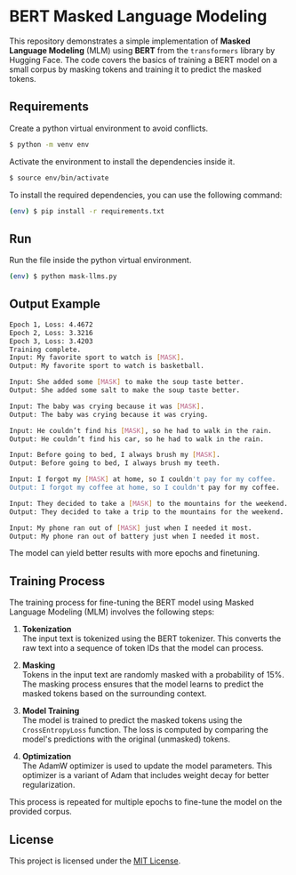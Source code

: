 # BERT Masked Language Modeling

This repository demonstrates a simple implementation of **Masked Language Modeling** (MLM) using **BERT** from the `transformers` library by Hugging Face. The code covers the basics of training a BERT model on a small corpus by masking tokens and training it to predict the masked tokens.

## Requirements
Create a python virtual environment to avoid conflicts.

```bash
$ python -m venv env
```

Activate the environment to install the dependencies inside it.
```bash
$ source env/bin/activate
```
To install the required dependencies, you can use the following command:

```bash
(env) $ pip install -r requirements.txt
```
## Run
Run the file inside the python virtual environment.
```bash
(env) $ python mask-llms.py
```
## Output Example
```bash
Epoch 1, Loss: 4.4672
Epoch 2, Loss: 3.3216
Epoch 3, Loss: 3.4203
Training complete.
Input: My favorite sport to watch is [MASK].
Output: My favorite sport to watch is basketball.

Input: She added some [MASK] to make the soup taste better.
Output: She added some salt to make the soup taste better.

Input: The baby was crying because it was [MASK].
Output: The baby was crying because it was crying.

Input: He couldn’t find his [MASK], so he had to walk in the rain.
Output: He couldn’t find his car, so he had to walk in the rain.

Input: Before going to bed, I always brush my [MASK].
Output: Before going to bed, I always brush my teeth.

Input: I forgot my [MASK] at home, so I couldn't pay for my coffee.
Output: I forgot my coffee at home, so I couldn't pay for my coffee.

Input: They decided to take a [MASK] to the mountains for the weekend.
Output: They decided to take a trip to the mountains for the weekend.

Input: My phone ran out of [MASK] just when I needed it most.
Output: My phone ran out of battery just when I needed it most.
```
The model can yield better results with more epochs and finetuning.

## Training Process
The training process for fine-tuning the BERT model using Masked Language Modeling (MLM) involves the following steps:

1. **Tokenization**  
   The input text is tokenized using the BERT tokenizer. This converts the raw text into a sequence of token IDs that the model can process.

2. **Masking**  
   Tokens in the input text are randomly masked with a probability of 15%. The masking process ensures that the model learns to predict the masked tokens based on the surrounding context.

3. **Model Training**  
   The model is trained to predict the masked tokens using the `CrossEntropyLoss` function. The loss is computed by comparing the model's predictions with the original (unmasked) tokens.

4. **Optimization**  
   The AdamW optimizer is used to update the model parameters. This optimizer is a variant of Adam that includes weight decay for better regularization.

This process is repeated for multiple epochs to fine-tune the model on the provided corpus.


## License  
This project is licensed under the [MIT License](https://opensource.org/licenses/MIT).

